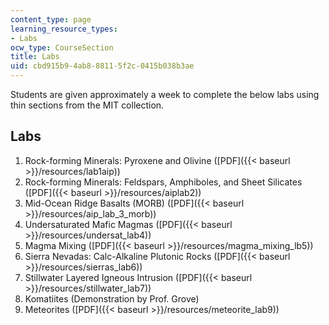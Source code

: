 ```yaml
---
content_type: page
learning_resource_types:
- Labs
ocw_type: CourseSection
title: Labs
uid: cbd915b9-4ab8-8811-5f2c-0415b038b3ae
---
```


Students are given approximately a week to complete the below labs using thin sections from the MIT collection.

Labs
----

1.  Rock-forming Minerals: Pyroxene and Olivine ([PDF]({{< baseurl >}}/resources/lab1aip))
2.  Rock-forming Minerals: Feldspars, Amphiboles, and Sheet Silicates ([PDF]({{< baseurl >}}/resources/aiplab2))
3.  Mid-Ocean Ridge Basalts (MORB) ([PDF]({{< baseurl >}}/resources/aip_lab_3_morb))
4.  Undersaturated Mafic Magmas ([PDF]({{< baseurl >}}/resources/undersat_lab4))
5.  Magma Mixing ([PDF]({{< baseurl >}}/resources/magma_mixing_lb5))
6.  Sierra Nevadas: Calc-Alkaline Plutonic Rocks ([PDF]({{< baseurl >}}/resources/sierras_lab6))
7.  Stillwater Layered Igneous Intrusion ([PDF]({{< baseurl >}}/resources/stillwater_lab7))
8.  Komatiites (Demonstration by Prof. Grove)
9.  Meteorites ([PDF]({{< baseurl >}}/resources/meteorite_lab9))